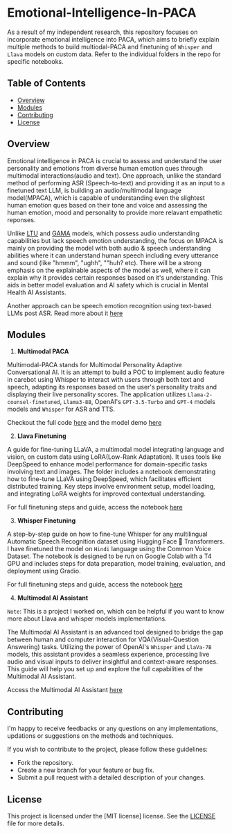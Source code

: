 # Emotional-Intelligence-In-PACA

As a result of my independent research, this repository focuses on incorporate emotional intelligence into PACA, which aims to briefly explain multiple methods to build multiodal-PACA and finetuning of `Whisper` and `Llava` models on custom data. Refer to the individual folders in the repo for specific notebooks.

## Table of Contents

- [Overview](#overview)
- [Modules](#modules)
- [Contributing](#contributing)
- [License](#license)

## Overview

Emotional intelligence in PACA is crucial to assess and understand the user personality and emotions from diverse human emotion ques through multimodal interactions(audio and text). One approach, unlike the standard method of performing ASR (Speech-to-text) and providing it as an input to a finetuned text LLM, is building an audio/multimodal language model(MPACA), which is capable of understanding even the slightest human emotion ques based on their tone and voice and assessing the human emotion, mood and personality to provide more relavant empathetic reponses. 

Unlike [LTU](https://github.com/YuanGongND/ltu) and [GAMA](https://sreyan88.github.io/gamaaudio/) models, which possess audio understanding capabilities but lack speech emotion understanding, the focus on MPACA is mainly on providing the model with both audio & speech understanding abilities where it can understand human speech including every utterance and sound (like "hmmm", "ughh", ""huh? etc). There will be a strong emphasis on the explainable aspects of the model as well, where it can explain why it provides certain responses based on it's understanding. This aids in better model evaluation and AI safety which is crucial in Mental Health AI Assistants.

Another approach can be speech emotion recognition using text-based LLMs post ASR. Read more about it [here](https://github.com/YuanGongND/llm_speech_emotion_challenge/tree/main)

## Modules

1. **Multimodal PACA**

Multimodal-PACA stands for Multimodal Personality Adaptive Conversational AI. It is an attempt to build a POC to implement audio feature in carebot using Whisper to interact with users through both text and speech, adapting its responses based on the user's personality traits and displaying their live personality scores. The application utilizes `Llama-2-counsel-finetuned`, `Llama3-8B`, OpenAI's `GPT-3.5-Turbo` and `GPT-4` models models and `Whisper` for ASR and TTS.

Checkout the full code [here](https://github.com/TVR28/Emotional-Intelligence-In-PACA/tree/main/Multimodal-PACA) and the model demo [here](https://huggingface.co/spaces/TVRRaviteja/Multimodal-PACA)

2. **Llava Finetuning**

A guide for fine-tuning LLaVA, a multimodal model integrating language and vision, on custom data using LoRA(Low-Rank Adaptation). It uses tools like DeepSpeed to enhance model performance for domain-specific tasks involving text and images. The folder includes a notebook demonstrating how to fine-tune LLaVA using DeepSpeed, which facilitates efficient distributed training. Key steps involve environment setup, model loading, and integrating LoRA weights for improved contextual understanding.

For full finetuning steps and guide, access the notebook [here](https://github.com/TVR28/Emotional-Intelligence-In-PACA/tree/main/Llava-Finetuning)

3. **Whisper Finetuning**

A step-by-step guide on how to fine-tune Whisper for any multilingual Automatic Speech Recognition dataset using Hugging Face 🤗 Transformers. I have finetuned the model on `Hindi` language using the Common Voice Dataset. The notebook is designed to be run on Google Colab with a T4 GPU and includes steps for data preparation, model training, evaluation, and deployment using Gradio.

For full finetuning steps and guide, access the notebook [here](https://github.com/TVR28/Emotional-Intelligence-In-PACA/tree/main/Whisper-Finetuning)

4. **Multimodal AI Assistant**

`Note`: This is a project I worked on, which can be helpful if you want to know more about Llava and whisper models implementations.

The Multimodal AI Assistant is an advanced tool designed to bridge the gap between human and computer interaction for VQA(Visual-Question Answering) tasks. Utilizing the power of OpenAI's `Whisper` and `LlaVa-7B` models, this assistant provides a seamless experience, processing live audio and visual inputs to deliver insightful and context-aware responses. This guide will help you set up and explore the full capabilities of the Multimodal AI Assistant.

Access the Multimodal AI Assistant [here](https://colab.research.google.com/drive/1EObkOG0Cpzm_6i0v1ryctEEfNlpX60cN?usp=sharing)


## Contributing
I'm happy to receive feedbacks or any questions on any implementations, updations or suggestions on the methods and techniques.

If you wish to contribute to the project, please follow these guidelines:
- Fork the repository.
- Create a new branch for your feature or bug fix.
- Submit a pull request with a detailed description of your changes.

## License
This project is licensed under the [MIT license] license. See the [LICENSE](LICENSE) file for more details.
